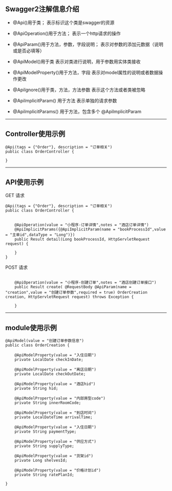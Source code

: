 ## **Swagger2注解信息介绍**
- @Api()用于类； 
表示标识这个类是swagger的资源 

- @ApiOperation()用于方法； 
表示一个http请求的操作 

- @ApiParam()用于方法，参数，字段说明； 
表示对参数的添加元数据（说明或是否必填等）

- @ApiModel()用于类 
表示对类进行说明，用于参数用实体类接收 

- @ApiModelProperty()用于方法，字段 
表示对model属性的说明或者数据操作更改 

- @ApiIgnore()用于类，方法，方法参数 
表示这个方法或者类被忽略 

- @ApiImplicitParam() 用于方法 
表示单独的请求参数 

- @ApiImplicitParams() 用于方法，包含多个 @ApiImplicitParam

---

## **Controller使用示例**

```
@Api(tags = {"Order"}, description = "订单相关")
public class OrderController {
    
}

```

---

## **API使用示例**

GET 请求
```
@Api(tags = {"Order"}, description = "订单相关")
public class OrderController {
    
    
    @ApiOperation(value = "小程序-订单详情",notes = "酒店订单详情")
    @ApiImplicitParams({@ApiImplicitParam(name = "bookProcessId",value = "主单id",dataType = "Long")})
    public Result detail(Long bookProcessId, HttpServletRequest request) {

    }
}

```


POST 请求
```

    @ApiOperation(value = "小程序-创建订单",notes = "酒店创建订单接口")
    public Result create( @RequestBody @ApiParam(name = "creation",value = "创建订单参数",required = true) OrderCreation creation, HttpServletRequest request) throws Exception {
        
    }

```

---

## **module使用示例**

```
@ApiModel(value = "创建订单参数信息")
public class OrderCreation {

    @ApiModelProperty(value = "入住日期")
    private LocalDate checkInDate;

    @ApiModelProperty(value = "离店日期")
    private LocalDate checkOutDate;

    @ApiModelProperty(value = "酒店hid")
    private String hid;

    @ApiModelProperty(value = "内部房型code")
    private String innerRoomCode;

    @ApiModelProperty(value = "到店时间")
    private LocalDateTime arrivalTime;

    @ApiModelProperty(value = "入住日期")
    private String paymentType;

    @ApiModelProperty(value = "供应方式")
    private String supplyType;

    @ApiModelProperty(value = "货架id")
    private Long shelvesId;

    @ApiModelProperty(value = "价格计划id")
    private String ratePlanId;

}

```
